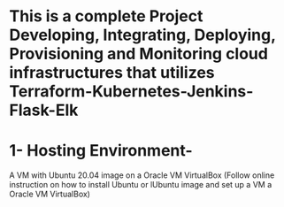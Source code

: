 # This is a complete Project Developing, Integrating, Deploying, Provisioning and Monitoring cloud infrastructures that utilizes Terraform-Kubernetes-Jenkins-Flask-Elk
# 1- Hosting Environment- 
A VM with Ubuntu 20.04 image on a Oracle VM VirtualBox (Follow online instruction on how to install Ubuntu or lUbuntu image and set up a VM a Oracle VM VirtualBox)

